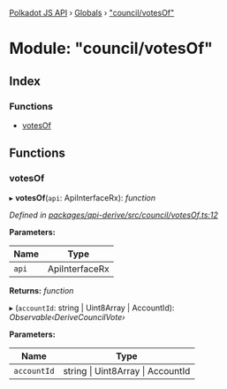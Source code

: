 [Polkadot JS API](../README.md) › [Globals](../globals.md) › ["council/votesOf"](_council_votesof_.md)

# Module: "council/votesOf"

## Index

### Functions

* [votesOf](_council_votesof_.md#votesof)

## Functions

###  votesOf

▸ **votesOf**(`api`: ApiInterfaceRx): *function*

*Defined in [packages/api-derive/src/council/votesOf.ts:12](https://github.com/polkadot-js/api/blob/134bc22463/packages/api-derive/src/council/votesOf.ts#L12)*

**Parameters:**

Name | Type |
------ | ------ |
`api` | ApiInterfaceRx |

**Returns:** *function*

▸ (`accountId`: string | Uint8Array | AccountId): *Observable‹DeriveCouncilVote›*

**Parameters:**

Name | Type |
------ | ------ |
`accountId` | string &#124; Uint8Array &#124; AccountId |
